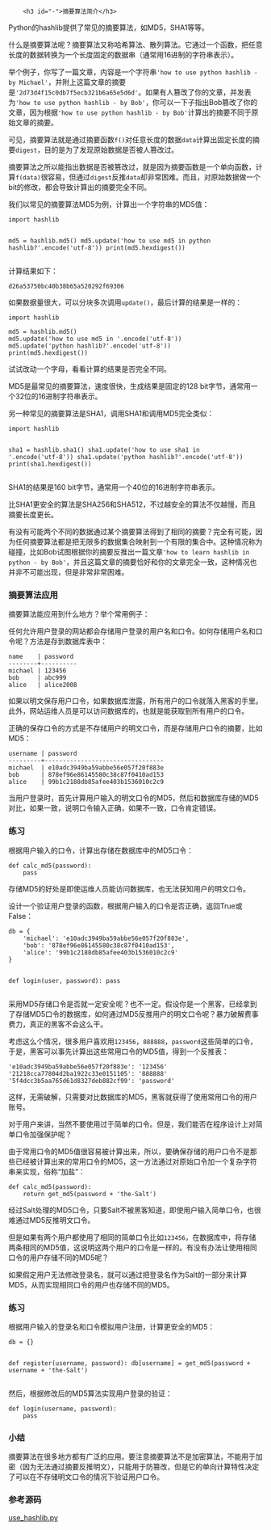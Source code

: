 ﻿
        <h3 id="-">摘要算法简介</h3>
<p>Python的hashlib提供了常见的摘要算法，如MD5，SHA1等等。</p>
<p>什么是摘要算法呢？摘要算法又称哈希算法、散列算法。它通过一个函数，把任意长度的数据转换为一个长度固定的数据串（通常用16进制的字符串表示）。</p>
<p>举个例子，你写了一篇文章，内容是一个字符串<code>&#39;how to use python hashlib - by Michael&#39;</code>，并附上这篇文章的摘要是<code>&#39;2d73d4f15c0db7f5ecb321b6a65e5d6d&#39;</code>。如果有人篡改了你的文章，并发表为<code>&#39;how to use python hashlib - by Bob&#39;</code>，你可以一下子指出Bob篡改了你的文章，因为根据<code>&#39;how to use python hashlib - by Bob&#39;</code>计算出的摘要不同于原始文章的摘要。</p>
<p>可见，摘要算法就是通过摘要函数<code>f()</code>对任意长度的数据<code>data</code>计算出固定长度的摘要<code>digest</code>，目的是为了发现原始数据是否被人篡改过。</p>
<p>摘要算法之所以能指出数据是否被篡改过，就是因为摘要函数是一个单向函数，计算<code>f(data)</code>很容易，但通过<code>digest</code>反推<code>data</code>却非常困难。而且，对原始数据做一个bit的修改，都会导致计算出的摘要完全不同。</p>
<p>我们以常见的摘要算法MD5为例，计算出一个字符串的MD5值：</p>
<pre><code>import hashlib

md5 = hashlib.md5()
md5.update(&#39;how to use md5 in python hashlib?&#39;.encode(&#39;utf-8&#39;))
print(md5.hexdigest())
</code></pre><p>计算结果如下：</p>
<pre><code>d26a53750bc40b38b65a520292f69306
</code></pre><p>如果数据量很大，可以分块多次调用<code>update()</code>，最后计算的结果是一样的：</p>
<pre><code>import hashlib

md5 = hashlib.md5()
md5.update(&#39;how to use md5 in &#39;.encode(&#39;utf-8&#39;))
md5.update(&#39;python hashlib?&#39;.encode(&#39;utf-8&#39;))
print(md5.hexdigest())
</code></pre><p>试试改动一个字母，看看计算的结果是否完全不同。</p>
<p>MD5是最常见的摘要算法，速度很快，生成结果是固定的128 bit字节，通常用一个32位的16进制字符串表示。</p>
<p>另一种常见的摘要算法是SHA1，调用SHA1和调用MD5完全类似：</p>
<pre><code>import hashlib

sha1 = hashlib.sha1()
sha1.update(&#39;how to use sha1 in &#39;.encode(&#39;utf-8&#39;))
sha1.update(&#39;python hashlib?&#39;.encode(&#39;utf-8&#39;))
print(sha1.hexdigest())
</code></pre><p>SHA1的结果是160 bit字节，通常用一个40位的16进制字符串表示。</p>
<p>比SHA1更安全的算法是SHA256和SHA512，不过越安全的算法不仅越慢，而且摘要长度更长。</p>
<p>有没有可能两个不同的数据通过某个摘要算法得到了相同的摘要？完全有可能，因为任何摘要算法都是把无限多的数据集合映射到一个有限的集合中。这种情况称为碰撞，比如Bob试图根据你的摘要反推出一篇文章<code>&#39;how to learn hashlib in python - by Bob&#39;</code>，并且这篇文章的摘要恰好和你的文章完全一致，这种情况也并非不可能出现，但是非常非常困难。</p>
<h3 id="-">摘要算法应用</h3>
<p>摘要算法能应用到什么地方？举个常用例子：</p>
<p>任何允许用户登录的网站都会存储用户登录的用户名和口令。如何存储用户名和口令呢？方法是存到数据库表中：</p>
<pre><code>name    | password
--------+----------
michael | 123456
bob     | abc999
alice   | alice2008
</code></pre><p>如果以明文保存用户口令，如果数据库泄露，所有用户的口令就落入黑客的手里。此外，网站运维人员是可以访问数据库的，也就是能获取到所有用户的口令。</p>
<p>正确的保存口令的方式是不存储用户的明文口令，而是存储用户口令的摘要，比如MD5：</p>
<pre><code>username | password
---------+---------------------------------
michael  | e10adc3949ba59abbe56e057f20f883e
bob      | 878ef96e86145580c38c87f0410ad153
alice    | 99b1c2188db85afee403b1536010c2c9
</code></pre><p>当用户登录时，首先计算用户输入的明文口令的MD5，然后和数据库存储的MD5对比，如果一致，说明口令输入正确，如果不一致，口令肯定错误。</p>
<h3 id="-">练习</h3>
<p>根据用户输入的口令，计算出存储在数据库中的MD5口令：</p>
<pre><code>def calc_md5(password):
    pass
</code></pre><p>存储MD5的好处是即使运维人员能访问数据库，也无法获知用户的明文口令。</p>
<p>设计一个验证用户登录的函数，根据用户输入的口令是否正确，返回True或False：</p>
<pre><code>db = {
    &#39;michael&#39;: &#39;e10adc3949ba59abbe56e057f20f883e&#39;,
    &#39;bob&#39;: &#39;878ef96e86145580c38c87f0410ad153&#39;,
    &#39;alice&#39;: &#39;99b1c2188db85afee403b1536010c2c9&#39;
}

def login(user, password):
    pass
</code></pre><p>采用MD5存储口令是否就一定安全呢？也不一定。假设你是一个黑客，已经拿到了存储MD5口令的数据库，如何通过MD5反推用户的明文口令呢？暴力破解费事费力，真正的黑客不会这么干。</p>
<p>考虑这么个情况，很多用户喜欢用<code>123456</code>，<code>888888</code>，<code>password</code>这些简单的口令，于是，黑客可以事先计算出这些常用口令的MD5值，得到一个反推表：</p>
<pre><code>&#39;e10adc3949ba59abbe56e057f20f883e&#39;: &#39;123456&#39;
&#39;21218cca77804d2ba1922c33e0151105&#39;: &#39;888888&#39;
&#39;5f4dcc3b5aa765d61d8327deb882cf99&#39;: &#39;password&#39;
</code></pre><p>这样，无需破解，只需要对比数据库的MD5，黑客就获得了使用常用口令的用户账号。</p>
<p>对于用户来讲，当然不要使用过于简单的口令。但是，我们能否在程序设计上对简单口令加强保护呢？</p>
<p>由于常用口令的MD5值很容易被计算出来，所以，要确保存储的用户口令不是那些已经被计算出来的常用口令的MD5，这一方法通过对原始口令加一个复杂字符串来实现，俗称“加盐”：</p>
<pre><code>def calc_md5(password):
    return get_md5(password + &#39;the-Salt&#39;)
</code></pre><p>经过Salt处理的MD5口令，只要Salt不被黑客知道，即使用户输入简单口令，也很难通过MD5反推明文口令。</p>
<p>但是如果有两个用户都使用了相同的简单口令比如<code>123456</code>，在数据库中，将存储两条相同的MD5值，这说明这两个用户的口令是一样的。有没有办法让使用相同口令的用户存储不同的MD5呢？</p>
<p>如果假定用户无法修改登录名，就可以通过把登录名作为Salt的一部分来计算MD5，从而实现相同口令的用户也存储不同的MD5。</p>
<h3 id="-">练习</h3>
<p>根据用户输入的登录名和口令模拟用户注册，计算更安全的MD5：</p>
<pre><code>db = {}

def register(username, password):
    db[username] = get_md5(password + username + &#39;the-Salt&#39;)
</code></pre><p>然后，根据修改后的MD5算法实现用户登录的验证：</p>
<pre><code>def login(username, password):
    pass
</code></pre><h3 id="-">小结</h3>
<p>摘要算法在很多地方都有广泛的应用。要注意摘要算法不是加密算法，不能用于加密（因为无法通过摘要反推明文），只能用于防篡改，但是它的单向计算特性决定了可以在不存储明文口令的情况下验证用户口令。</p>
<h3 id="-">参考源码</h3>
<p><a href="https://github.com/michaelliao/learn-python3/blob/master/samples/commonlib/use_hashlib.py">use_hashlib.py</a></p>

    
